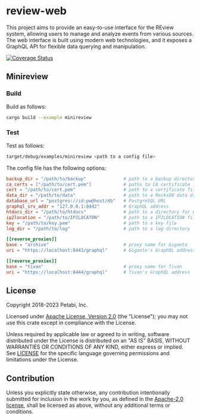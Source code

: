 # review-web

This project aims to provide an easy-to-use interface for the REview system,
allowing users to manage and analyze events from various sources. The web
interface is built using modern web technologies, and it exposes a GraphQL API
for flexible data querying and manipulation.

[![Coverage Status](https://codecov.io/gh/aicers/review-web/branch/main/graphs/badge.svg)](https://codecov.io/gh/aicers/review-web)

## Minireview

### Build

Build as follows:

```sh
cargo build --example minireview
```

### Test

Test as follows:

```sh
target/debug/examples/minireview <path to a config file>
```

The config file has the following options:

```toml
backup_dir = "/path/to/backup"              # path to a backup directory
ca_certs = ["/path/to/cert.pem"]            # paths to CA certificate files
cert = "/path/to/cert.pem"                  # path to a certificate file
data_dir = "/path/to/data"                  # path to a RocksDB data directory
database_url = "postgres://id:pw@host/db"   # PostgreSQL URL
graphql_srv_addr = "127.0.0.1:8442"         # GraphQL address
htdocs_dir = "/path/to/htdocs"              # path to a directory for web files
ip2location = "/path/to/IP2LOCATON"         # path to a IP2LOCATION file
key = "/path/to/key.pem"                    # path to a key file
log_dir = "/path/to/log"                    # path to a log directory

[[reverse_proxies]]
base = "archive"                            # proxy name for Giganto
uri = "https://localhost:8443/graphql"      # Giganto's GraphQL address

[[reverse_proxies]]
base = "tivan"                              # proxy name for Tivan
uri = "https://localhost:8444/graphql"      # Tivan's GraphQL address
```

## License

Copyright 2018-2023 Petabi, Inc.

Licensed under [Apache License, Version 2.0][apache-license] (the "License");
you may not use this crate except in compliance with the License.

Unless required by applicable law or agreed to in writing, software distributed
under the License is distributed on an "AS IS" BASIS, WITHOUT WARRANTIES OR
CONDITIONS OF ANY KIND, either express or implied. See [LICENSE](LICENSE) for
the specific language governing permissions and limitations under the License.

## Contribution

Unless you explicitly state otherwise, any contribution intentionally submitted
for inclusion in the work by you, as defined in the [Apache-2.0
license][apache-license], shall be licensed as above, without any additional
terms or conditions.

[apache-license]: http://www.apache.org/licenses/LICENSE-2.0
